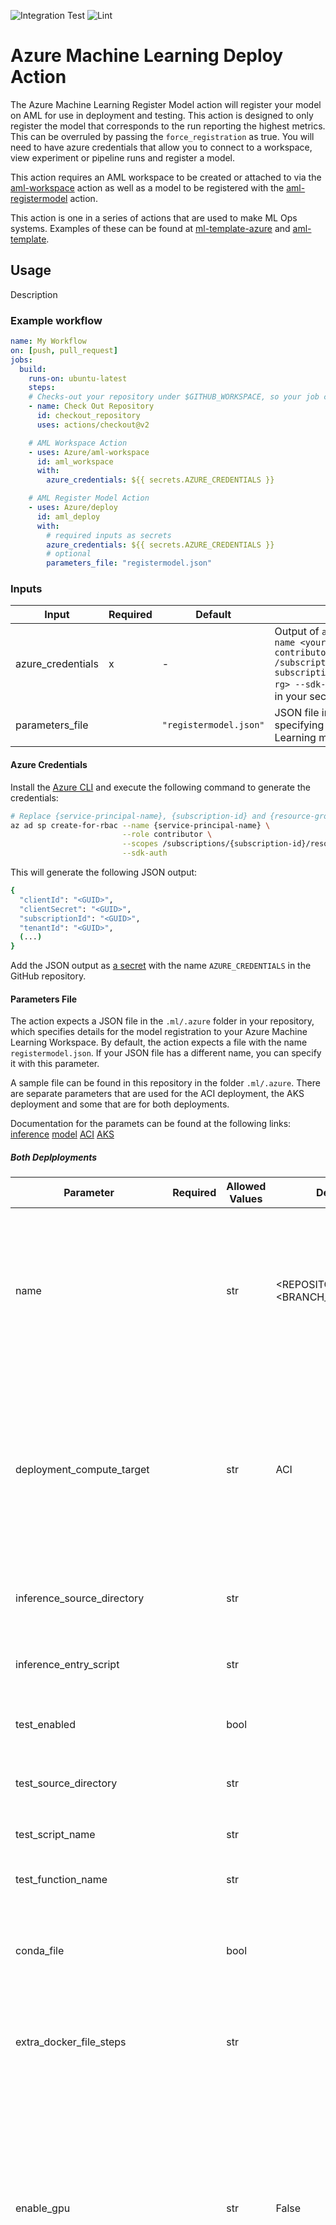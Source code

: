 ![Integration Test](https://github.com/Azure/aml-deploy/workflows/Integration%20Test/badge.svg)
![Lint](https://github.com/Azure/aml-deploy/workflows/Lint/badge.svg)

# Azure Machine Learning Deploy Action

The Azure Machine Learning Register Model action will register your model on AML for use in deployment and testing. This action is designed to only register the model that corresponds to the run reporting the highest metrics. This can be overruled by passing the `force_registration` as true. You will need to have azure credentials that allow you to connect to a workspace, view experiment or pipeline runs and register a model.

This action requires an AML workspace to be created or attached to via the [aml-workspace](https://github.com/Azure/aml-workspace) action as well as a model to be registered with the [aml-registermodel](https://github.com/Azure/aml-registermodel) action.

This action is one in a series of actions that are used to make ML Ops systems. Examples of these can be found at [ml-template-azure](https://github.com/machine-learning-apps/ml-template-azure) and [aml-template](https://github.com/Azure/aml-template).

## Usage

Description

### Example workflow

```yaml
name: My Workflow
on: [push, pull_request]
jobs:
  build:
    runs-on: ubuntu-latest
    steps:
    # Checks-out your repository under $GITHUB_WORKSPACE, so your job can access it
    - name: Check Out Repository
      id: checkout_repository
      uses: actions/checkout@v2

    # AML Workspace Action
    - uses: Azure/aml-workspace
      id: aml_workspace
      with:
        azure_credentials: ${{ secrets.AZURE_CREDENTIALS }}

    # AML Register Model Action
    - uses: Azure/deploy
      id: aml_deploy
      with:
        # required inputs as secrets
        azure_credentials: ${{ secrets.AZURE_CREDENTIALS }}
        # optional
        parameters_file: "registermodel.json"
```

### Inputs

| Input | Required | Default | Description |
| ----- | -------- | ------- | ----------- |
| azure_credentials | x | - | Output of `az ad sp create-for-rbac --name <your-sp-name> --role contributor --scopes /subscriptions/<your-subscriptionId>/resourceGroups/<your-rg> --sdk-auth`. This should be stored in your secrets |
| parameters_file |  | `"registermodel.json"` | JSON file in the `.ml/.azure` folder specifying your Azure Machine Learning model registration details. |

#### Azure Credentials

Install the [Azure CLI](https://docs.microsoft.com/en-us/cli/azure/install-azure-cli?view=azure-cli-latest) and execute the following command to generate the credentials:

```sh
# Replace {service-principal-name}, {subscription-id} and {resource-group} with your Azure subscription id and resource group and any name
az ad sp create-for-rbac --name {service-principal-name} \
                         --role contributor \
                         --scopes /subscriptions/{subscription-id}/resourceGroups/{resource-group} \
                         --sdk-auth
```

This will generate the following JSON output:

```sh
{
  "clientId": "<GUID>",
  "clientSecret": "<GUID>",
  "subscriptionId": "<GUID>",
  "tenantId": "<GUID>",
  (...)
}
```

Add the JSON output as [a secret](https://help.github.com/en/actions/configuring-and-managing-workflows/creating-and-storing-encrypted-secrets#creating-encrypted-secrets) with the name `AZURE_CREDENTIALS` in the GitHub repository.

#### Parameters File

The action expects a JSON file in the `.ml/.azure` folder in your repository, which specifies details for the model registration to your Azure Machine Learning Workspace. By default, the action expects a file with the name `registermodel.json`. If your JSON file has a different name, you can specify it with this parameter.

A sample file can be found in this repository in the folder `.ml/.azure`. There are separate parameters that are used for the ACI deployment, the AKS deployment and some that are for both deployments.

Documentation for the paramets can be found at the following links:
[inference](https://docs.microsoft.com/en-us/python/api/azureml-core/azureml.core.model.inferenceconfig?view=azure-ml-py)
[model](https://docs.microsoft.com/en-us/python/api/azureml-core/azureml.core.model(class)?view=azure-ml-py#deploy-workspace--name--models--inference-config-none--deployment-config-none--deployment-target-none--overwrite-false-)
[ACI](https://docs.microsoft.com/en-us/python/api/azureml-core/azureml.core.webservice.aciwebservice?view=azure-ml-py#deploy-configuration-cpu-cores-none--memory-gb-none--tags-none--properties-none--description-none--location-none--auth-enabled-none--ssl-enabled-none--enable-app-insights-none--ssl-cert-pem-file-none--ssl-key-pem-file-none--ssl-cname-none--dns-name-label-none--primary-key-none--secondary-key-none--collect-model-data-none--cmk-vault-base-url-none--cmk-key-name-none--cmk-key-version-none-)
[AKS](https://docs.microsoft.com/en-us/python/api/azureml-core/azureml.core.webservice.aks.akswebservice?view=azure-ml-py#deploy-configuration-autoscale-enabled-none--autoscale-min-replicas-none--autoscale-max-replicas-none--autoscale-refresh-seconds-none--autoscale-target-utilization-none--collect-model-data-none--auth-enabled-none--cpu-cores-none--memory-gb-none--enable-app-insights-none--scoring-timeout-ms-none--replica-max-concurrent-requests-none--max-request-wait-time-none--num-replicas-none--primary-key-none--secondary-key-none--tags-none--properties-none--description-none--gpu-cores-none--period-seconds-none--initial-delay-seconds-none--timeout-seconds-none--success-threshold-none--failure-threshold-none--namespace-none--token-auth-enabled-none--compute-target-name-none-)

##### Both Deplployments

| Parameter               | Required | Allowed Values | Default    | Description |
| ----------------------- | -------- | -------------- | ---------- | ----------- |
| name                    |          | str  | <REPOSITORY_NAME>-<BRANCH_NAME> | The name to give the deployed service. Must be unique to the workspace, only consist of lowercase letters, numbers, or dashes, start with a letter, and be between 3 and 32 characters long. |
| deployment_compute_target |        | str  | ACI | A ComputeTarget to deploy the Webservice to. As Azure Container Instances has no associated ComputeTarget, leave this parameter as None to deploy to Azure Container Instances. | 
| inference_source_directory |       | str  | | The path to the folder that contains all files to create the image. |
| inference_entry_script  |          | str  | | The path to a local file that contains the code to run for the image. | 
| test_enabled            |          | bool | | Whether to run tests for this model deployment |
| test_source_directory   |          | str  | | The source directory for the test file. If `test_enable=true` this is required |
| test_script_name        |          | str  | | Test file name. If `test_enable=true` this is required |
| test_function_name      |          | str   | | Test function name. If `test_enable=true` this is required |
| conda_file              |          | bool  | | The path to a local file containing a conda environment definition to use for the image. |
| extra_docker_file_steps |          | str   | | The path to a local file containing additional Docker steps to run when setting up image. |
| enable_gpu              |          | str   | False | Indicates whether to enable GPU support in the image. The GPU image must be used on Microsoft Azure Services such as Azure Container Instances, Azure Machine Learning Compute, Azure Virtual Machines, and Azure Kubernetes Service. Defaults to False. |
| cuda_version            |          | str | | The Version of CUDA to install for images that need GPU support. The GPU image must be used on Microsoft Azure Services such as Azure Container Instances, Azure Machine Learning Compute, Azure Virtual Machines, and Azure Kubernetes Service. Supported versions are 9.0, 9.1, and 10.0. If enable_gpu is set, this defaults to '9.1'. |
| model_data_collection_enabled |    | bool | | Whether or not to enabled model data collection for the Webservice. |
| authentication_enabled  |          | bool   | | Whether or not to enable auth for this Webservice. Defaults to False. |
| app_insights_enabled    |          | bool  | `None` | Whether or not AppInsights logging is enabled for the Webservice. |
| runtime                 |          | str  | `'python'` or `'spark-py'` | The runtime to use for the image. Current supported runtimes are 'spark-py' and 'python'. |
| custom_base_image       |          | str  | | A custom image to be used as base image. If no base image is given then the base image will be used based off of given runtime parameter. |
| cpu_cores               |          | float  | | The number of cpu cores reequired for the model |
| memory_gb               |          | float  | | the amount of memory, in Gb, required for the model |
| delete_service_after_test |          | bool  | | Whether to delete the service after test deployment |
| no_code_deployment_enabled |          | bool  | |  |
| tags                    |          | dict  | | An optional list of tags used to filter returned results. Results are filtered based on the provided list, searching by either 'key' or '[key, value]'. Ex. ['key', ['key2', 'key2 value']] |
| properties              |          | dict  | | An optional list of properties used to filter returned results. Results are filtered based on the provided list, searching by either 'key' or '[key, value]'. Ex. ['key', ['key2', 'key2 value']] |
| description             |          | str  | | A description to give this image. |

##### ACI Deployment

ACI is the default deployment resource.

| Parameter               | Required | Allowed Values | Default    | Description |
| ----------------------- | -------- | -------------- | ---------- | ----------- |
| location               |           | str   |  | The location to provision cluster in. If not specified, will default to workspace location. Available regions for this compute can be found here: https://azure.microsoft.com/global-infrastructure/services/?regions=all&products=kubernetes-service |
| gpu_cores              |           | float |  | The number of GPU cores requested for the deployment | 
| ssl_enabled            |           | bool  |  | `true` to enable ssl | 
| ssl_cert_pem_file      |           | str   |  | A file path to a file containing cert information for SSL validation. Must provide all three CName, cert file, and key file to enable SSL validation. | 
| ssl_key_pem_file       |           | st    | | A file path to a file containing key information for SSL validation. Must provide all three CName, cert file, and key file to enable SSL validation. |
| ssl_cname              |           | str   | | A CName to use if enabling SSL validation on the cluster. Must provide all three CName, cert file, and key file to enable SSL validation. |
| dns_name_label         |           | str   | | The DNS name label for the scoring endpoint. If not specified a unique DNS name label will be generated for the scoring endpoint. |
| cmk_vault_base_url     |           | str   | | customer managed key vault base url |
| cmk_key_name           |           | str   | | customer managed key name. |
| cmk_key_value          |           | str   | | customer managed key version. |

##### AKS Deployment

During the deployment of the model to AKS, you may also configure an AKS resource. Additional parameters must be set for this like whether to enable autoscaling and the liveness probe requiremente. These will be set to default parameters if not provided. More Information on autoscaling parameters can be found [here](https://docs.microsoft.com/en-us/python/api/azureml-core/azureml.core.webservice.aks.autoscaler?view=azure-ml-py) and for liveness probe [here](https://docs.microsoft.com/en-us/python/api/azureml-core/azureml.core.webservice.aks.livenessproberequirements?view=azure-ml-py).

| Parameter               | Required | Allowed Values | Default    | Description |
| ----------------------- | -------- | -------------- | ---------- | ----------- |
| autoscale_enabled       |          | bool  |    | Indicates whether the AutoScaler is enabled or disabled. |
| autoscale_min_replicas  |          | int   |    | The minimum number of containers for the AutoScaler to use | 
| autoscale_max_replicas  |          | int   |    | The maximum number of containers for the AutoScaler to use. |
| autoscale_refresh_seconds |        | int   |    | refresh_period_seconds | 
| autoscale_target_utilization|      | int   |    | The target utilization (in percent out of 100) the AutoScaler should attempt to maintain for the Webservice. |
| scoring_timeout_ms      |          | int   |    | The scoring timeout for the Webservice, in milliseconds. |
| replica_max_concurrent_requests|   | float |    | The maximum number of concurrent requests per container for the Webservice. |
| max_request_wait_time   |          | int   |    | The maximum request wait time for the Webservice, in milliseconds. |
| num_replicas            |          | int   |    | The number of replicas for the Webservice. |
| period_seconds          |          | int   | 10 | How often (in seconds) to perform the liveness probe. Defaults to 10 seconds. Minimum value is 1. |
| initial_delay_seconds   |          | int   |    | The number of seconds after the container has started before liveness probes are initiated. |
| timeout_seconds         |          | int   | 1  | The number of seconds after which the liveness probe times out. Defaults to 1 second. Minimum value is 1. |
| success_threshold       |          | int   | 3  | When a Pod starts and the liveness probe fails, Kubernetes will try failureThreshold times before giving up. Defaults to 3. Minimum value is 1. |
| failure_threshold       |          | int   | 1  | The minimum consecutive successes for the liveness probe to be considered successful after having failed. Defaults to 1. Minimum value is 1.|
| namespace               |          | str   |    | The AKS namespace of the Webservice. |
| token_auth_enabled      |          | bool  |    | Whether or not token auth is enabled for the Webservice. |

# Contributing

This project welcomes contributions and suggestions.  Most contributions require you to agree to a
Contributor License Agreement (CLA) declaring that you have the right to, and actually do, grant us
the rights to use your contribution. For details, visit https://cla.opensource.microsoft.com.

When you submit a pull request, a CLA bot will automatically determine whether you need to provide
a CLA and decorate the PR appropriately (e.g., status check, comment). Simply follow the instructions
provided by the bot. You will only need to do this once across all repos using our CLA.

This project has adopted the [Microsoft Open Source Code of Conduct](https://opensource.microsoft.com/codeofconduct/).
For more information see the [Code of Conduct FAQ](https://opensource.microsoft.com/codeofconduct/faq/) or
contact [opencode@microsoft.com](mailto:opencode@microsoft.com) with any additional questions or comments.

